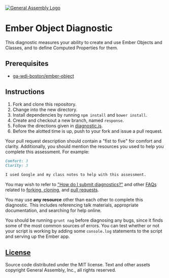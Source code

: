 [![General Assembly Logo](https://camo.githubusercontent.com/1a91b05b8f4d44b5bbfb83abac2b0996d8e26c92/687474703a2f2f692e696d6775722e636f6d2f6b6538555354712e706e67)](https://generalassemb.ly/education/web-development-immersive)

# Ember Object Diagnostic

This diagnostic measures your ability to create and use Ember Objects and
 Classes, and to define Computed Properties for them.

## Prerequisites

-   [ga-wdi-boston/ember-object](https://github.com/ga-wdi-boston/ember-object)

## Instructions

1.  Fork and clone this repository.
1.  Change into the new directory.
1.  Install dependencies by running `npm install` and `bower install`.
1.  Create and checkout a new branch, named `response`.
1.  Follow the directions given in [diagnostic.js](./public/diagnostic.js).
1.  Before the alotted time is up, push to your fork and issue a pull request.

Your pull request description should contain a "fist to five" for comfort and
clarity. Additionally, you should mention the resources you used to help you
complete this assessment. For example:

```md
Comfort: 3
Clarity: 3

I used Google and my class notes to help with this assessment.
```

You may wish to refer to ["How do I submit diagnostics?"](https://github.com/ga-wdi-boston/meta/wiki/Diagnostics)
and other [FAQs](https://github.com/ga-wdi-boston/meta/wiki/) related to
[forking, cloning](https://github.com/ga-wdi-boston/meta/wiki/ForkAndClone),
and [pull requests](https://github.com/ga-wdi-boston/meta/wiki/PullRequest).

You may use **any resource** other than each other to complete this diagnostic.
This includes referencing talk materials, appropriate documentation, and
searching for help online.

You should be running `grunt nag` before diagnosing any bugs, since it finds
 some of the most common sources of errors.
You can test whether or not your script is working by adding some `console.log`
 statements to the script and serving up the Ember app.
 
## [License](LICENSE)

Source code distributed under the MIT license. Text and other assets copyright
General Assembly, Inc., all rights reserved.
